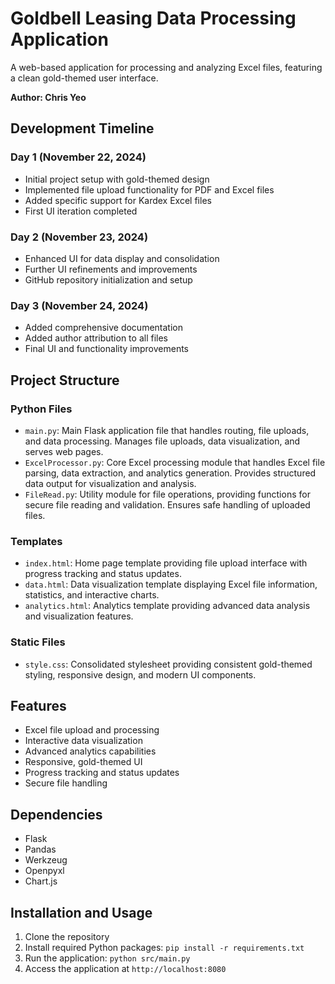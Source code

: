 # Goldbell Leasing Data Processing Application

A web-based application for processing and analyzing Excel files, featuring a clean gold-themed user interface.

**Author: Chris Yeo**

## Development Timeline

### Day 1 (November 22, 2024)
- Initial project setup with gold-themed design
- Implemented file upload functionality for PDF and Excel files
- Added specific support for Kardex Excel files
- First UI iteration completed

### Day 2 (November 23, 2024)
- Enhanced UI for data display and consolidation
- Further UI refinements and improvements
- GitHub repository initialization and setup

### Day 3 (November 24, 2024)
- Added comprehensive documentation
- Added author attribution to all files
- Final UI and functionality improvements

## Project Structure

### Python Files
- `main.py`: Main Flask application file that handles routing, file uploads, and data processing. Manages file uploads, data visualization, and serves web pages.
- `ExcelProcessor.py`: Core Excel processing module that handles Excel file parsing, data extraction, and analytics generation. Provides structured data output for visualization and analysis.
- `FileRead.py`: Utility module for file operations, providing functions for secure file reading and validation. Ensures safe handling of uploaded files.

### Templates
- `index.html`: Home page template providing file upload interface with progress tracking and status updates.
- `data.html`: Data visualization template displaying Excel file information, statistics, and interactive charts.
- `analytics.html`: Analytics template providing advanced data analysis and visualization features.

### Static Files
- `style.css`: Consolidated stylesheet providing consistent gold-themed styling, responsive design, and modern UI components.

## Features
- Excel file upload and processing
- Interactive data visualization
- Advanced analytics capabilities
- Responsive, gold-themed UI
- Progress tracking and status updates
- Secure file handling

## Dependencies
- Flask
- Pandas
- Werkzeug
- Openpyxl
- Chart.js

## Installation and Usage
1. Clone the repository
2. Install required Python packages: `pip install -r requirements.txt`
3. Run the application: `python src/main.py`
4. Access the application at `http://localhost:8080`
